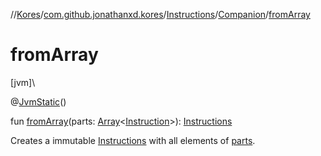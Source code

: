 //[Kores](../../../../index.md)/[com.github.jonathanxd.kores](../../index.md)/[Instructions](../index.md)/[Companion](index.md)/[fromArray](from-array.md)

# fromArray

[jvm]\

@[JvmStatic](https://kotlinlang.org/api/latest/jvm/stdlib/kotlin.jvm/-jvm-static/index.html)()

fun [fromArray](from-array.md)(parts: [Array](https://kotlinlang.org/api/latest/jvm/stdlib/kotlin/-array/index.html)<[Instruction](../../-instruction/index.md)>): [Instructions](../index.md)

Creates a immutable [Instructions](../index.md) with all elements of [parts](from-array.md).
